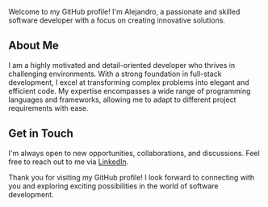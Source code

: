 Welcome to my GitHub profile! I'm Alejandro, a passionate and skilled software developer with a focus on creating innovative solutions.

## About Me

I am a highly motivated and detail-oriented developer who thrives in challenging environments. With a strong foundation in full-stack development, I excel at transforming complex problems into elegant and efficient code. My expertise encompasses a wide range of programming languages and frameworks, allowing me to adapt to different project requirements with ease.

## Get in Touch

I'm always open to new opportunities, collaborations, and discussions. 
Feel free to reach out to me via [LinkedIn](https://www.linkedin.com/in/alejandro-fernandes-antunes-uy/).

Thank you for visiting my GitHub profile! I look forward to connecting with you and exploring exciting possibilities in the world of software development.
